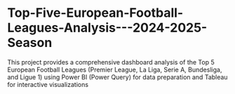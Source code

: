 # Top-Five-European-Football-Leagues-Analysis---2024-2025-Season
This project provides a comprehensive dashboard analysis of the Top 5 European Football Leagues (Premier League, La Liga, Serie A, Bundesliga, and Ligue 1) using Power BI (Power Query) for data preparation and Tableau for interactive visualizations
